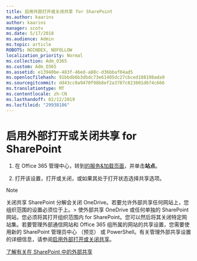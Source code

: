 ```yaml
---
title: 启用外部打开或关闭共享 for SharePoint
ms.author: kaarins
author: kaarins
manager: scotv
ms.date: 5/17/2018
ms.audience: Admin
ms.topic: article
ROBOTS: NOINDEX, NOFOLLOW
localization_priority: Normal
ms.collection: Adm_O365
ms.custom: Adm_O365
ms.assetid: e13940be-483f-46ed-a88c-d36bbaf04ad5
ms.openlocfilehash: 91bbdb6b3dbdc73e61405dc27cbced188198ada9
ms.sourcegitcommit: dd43cc0a9470f98b8ef2a3787c823801d674c666
ms.translationtype: MT
ms.contentlocale: zh-CN
ms.lasthandoff: 02/12/2019
ms.locfileid: "29938186"
---
```

# <a name="turn-external-sharing-on-or-off-for-sharepoint"></a>启用外部打开或关闭共享 for SharePoint

1. 在 Office 365 管理中心，转到[的服务&amp;加载页面](https://portal.office.com/adminportal/home#/Settings/ServicesAndAddIns)，并单击**站点**。
    
2. 打开该设置，打开或关闭，或如果其处于打开状态选择共享选项。
    
> [!NOTE]
> 关闭共享 SharePoint 分解会关闭 OneDrive。若要允许外部共享任何网站上，您组织范围的设置必须位于上。> 使外部共享 OneDrive 或任何单独的 SharePoint 网站，您必须将其打开组织范围内 for SharePoint。您可以然后将其关闭特定网站集。若要管理外部通信网站和 Office 365 组所属的网站的共享设置，您需要使用新的 SharePoint 管理员中心 （预览） 或 PowerShell。有关管理外部共享设置的详细信息，请参阅[启用外部打开或关闭共享](https://go.microsoft.com/fwlink/?linkid=866426)。 
  
[了解有关在 SharePoint 中的外部共享](https://go.microsoft.com/fwlink/?linkid=734908)
  

